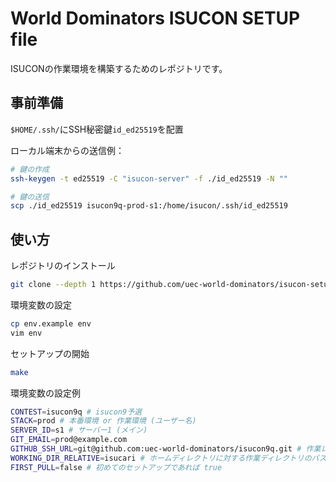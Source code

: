 # World Dominators ISUCON SETUP file

ISUCONの作業環境を構築するためのレポジトリです。

## 事前準備

`$HOME/.ssh/`にSSH秘密鍵`id_ed25519`を配置

ローカル端末からの送信例：

```sh
# 鍵の作成
ssh-keygen -t ed25519 -C "isucon-server" -f ./id_ed25519 -N ""

# 鍵の送信
scp ./id_ed25519 isucon9q-prod-s1:/home/isucon/.ssh/id_ed25519
```

## 使い方

レポジトリのインストール

```sh
git clone --depth 1 https://github.com/uec-world-dominators/isucon-setup
```

環境変数の設定

```sh
cp env.example env
vim env
```

セットアップの開始

```sh
make
```

環境変数の設定例

```sh
CONTEST=isucon9q # isucon9予選
STACK=prod # 本番環境 or 作業環境 (ユーザー名)
SERVER_ID=s1 # サーバー1 (メイン)
GIT_EMAIL=prod@example.com
GITHUB_SSH_URL=git@github.com:uec-world-dominators/isucon9q.git # 作業レポジトリ
WORKING_DIR_RELATIVE=isucari # ホームディレクトリに対する作業ディレクトリのパス
FIRST_PULL=false # 初めてのセットアップであれば true
```
